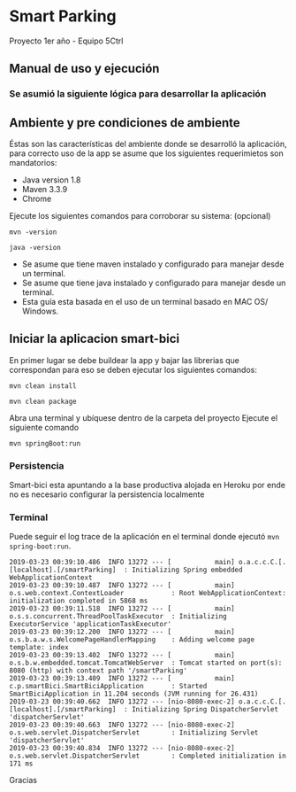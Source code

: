 # Smart Parking

Proyecto 1er año - Equipo 5Ctrl

## Manual de uso y ejecución
### Se asumió la siguiente lógica para desarrollar la aplicación



## Ambiente y pre condiciones de ambiente

Éstas son las características del ambiente donde se desarrolló la aplicación, para correcto uso de la app se asume que los siguientes requerimietos son mandatorios:

* Java version 1.8
* Maven 3.3.9
* Chrome

Ejecute los siguientes comandos para corroborar su sistema: (opcional)

```sh-session
mvn -version
```
```sh-session
java -version
```

* Se asume que tiene maven instalado y configurado para manejar desde un terminal.
* Se asume que tiene java instalado y configurado para manejar desde un terminal.
* Esta guía esta basada en el uso de un terminal basado en MAC OS/ Windows.


## Iniciar la aplicacion smart-bici
En primer lugar se debe buildear la app y bajar las librerias que correspondan para eso se deben ejecutar los siguientes comandos:

```sh-session
mvn clean install
```
```sh-session
mvn clean package
```

Abra una terminal y ubíquese dentro de la carpeta del proyecto
Ejecute el siguiente comando
```sh-session
mvn springBoot:run
```


### Persistencia
 Smart-bici esta apuntando a la base productiva alojada en Heroku por ende no es necesario configurar la persistencia localmente
 


### Terminal
Puede seguir el log trace de la aplicación en el terminal donde ejecutó `mvn spring-boot:run`.
```sh-session
2019-03-23 00:39:10.486  INFO 13272 --- [           main] o.a.c.c.C.[.[localhost].[/smartParking]  : Initializing Spring embedded WebApplicationContext
2019-03-23 00:39:10.487  INFO 13272 --- [           main] o.s.web.context.ContextLoader            : Root WebApplicationContext: initialization completed in 5868 ms
2019-03-23 00:39:11.518  INFO 13272 --- [           main] o.s.s.concurrent.ThreadPoolTaskExecutor  : Initializing ExecutorService 'applicationTaskExecutor'
2019-03-23 00:39:12.200  INFO 13272 --- [           main] o.s.b.a.w.s.WelcomePageHandlerMapping    : Adding welcome page template: index
2019-03-23 00:39:13.402  INFO 13272 --- [           main] o.s.b.w.embedded.tomcat.TomcatWebServer  : Tomcat started on port(s): 8080 (http) with context path '/smartParking'
2019-03-23 00:39:13.409  INFO 13272 --- [           main] c.p.smartBici.SmartBiciApplication       : Started SmartBiciApplication in 11.204 seconds (JVM running for 26.431)
2019-03-23 00:39:40.662  INFO 13272 --- [nio-8080-exec-2] o.a.c.c.C.[.[localhost].[/smartParking]  : Initializing Spring DispatcherServlet 'dispatcherServlet'
2019-03-23 00:39:40.663  INFO 13272 --- [nio-8080-exec-2] o.s.web.servlet.DispatcherServlet        : Initializing Servlet 'dispatcherServlet'
2019-03-23 00:39:40.834  INFO 13272 --- [nio-8080-exec-2] o.s.web.servlet.DispatcherServlet        : Completed initialization in 171 ms
```

Gracias 
